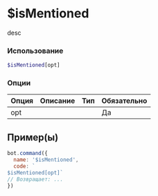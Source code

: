 # $isMentioned
desc
### Использование
```php
$isMentioned[opt]
```

### Опции

| Опция | Описание | Тип | Обязательно |
|--------|-------------|------|----------|
| opt |  |  | Да |  
## Пример(ы)

```javascript
bot.command({
  name: '$isMentioned',
  code: `
$isMentioned[opt]`
// Возвращает: ...
})
```